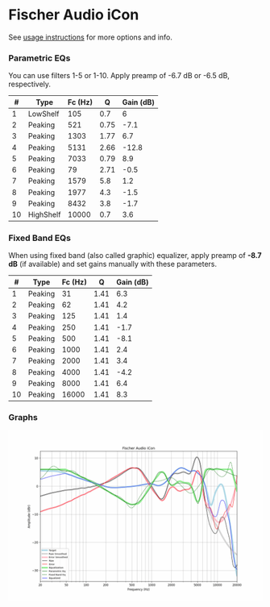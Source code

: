 # Fischer Audio iCon
See [usage instructions](https://github.com/jaakkopasanen/AutoEq#usage) for more options and info.

### Parametric EQs
You can use filters 1-5 or 1-10. Apply preamp of -6.7 dB or -6.5 dB, respectively.

|   # | Type      |   Fc (Hz) |    Q |   Gain (dB) |
|-----|-----------|-----------|------|-------------|
|   1 | LowShelf  |       105 | 0.7  |         6   |
|   2 | Peaking   |       521 | 0.75 |        -7.1 |
|   3 | Peaking   |      1303 | 1.77 |         6.7 |
|   4 | Peaking   |      5131 | 2.66 |       -12.8 |
|   5 | Peaking   |      7033 | 0.79 |         8.9 |
|   6 | Peaking   |        79 | 2.71 |        -0.5 |
|   7 | Peaking   |      1579 | 5.8  |         1.2 |
|   8 | Peaking   |      1977 | 4.3  |        -1.5 |
|   9 | Peaking   |      8432 | 3.8  |        -1.7 |
|  10 | HighShelf |     10000 | 0.7  |         3.6 |

### Fixed Band EQs
When using fixed band (also called graphic) equalizer, apply preamp of **-8.7 dB** (if available) and set gains manually with these parameters.

|   # | Type    |   Fc (Hz) |    Q |   Gain (dB) |
|-----|---------|-----------|------|-------------|
|   1 | Peaking |        31 | 1.41 |         6.3 |
|   2 | Peaking |        62 | 1.41 |         4.2 |
|   3 | Peaking |       125 | 1.41 |         1.4 |
|   4 | Peaking |       250 | 1.41 |        -1.7 |
|   5 | Peaking |       500 | 1.41 |        -8.1 |
|   6 | Peaking |      1000 | 1.41 |         2.4 |
|   7 | Peaking |      2000 | 1.41 |         3.4 |
|   8 | Peaking |      4000 | 1.41 |        -4.2 |
|   9 | Peaking |      8000 | 1.41 |         6.4 |
|  10 | Peaking |     16000 | 1.41 |         8.3 |

### Graphs
![](./Fischer%20Audio%20iCon.png)
